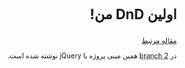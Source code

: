 # <p dir="rtl">اولین DnD من!</p>

<div dir="rtl">

[مقاله مرتبط](https://juniorfrontend.ir/my1st-dnd)

در 
[branch 2]()
همین مینی پروژه با jQuery نوشته شده است. 

</div>